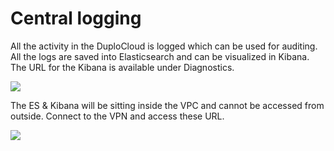 # Central logging

All the activity in the DuploCloud is logged which can be used for auditing. All the logs are saved into Elasticsearch and can be visualized in Kibana. The URL for the Kibana is available under Diagnostics.

![](https://duplocloud.com/wp-content/uploads/2021/11/diagnostics.png)

The ES & Kibana will be sitting inside the VPC and cannot be accessed from outside. Connect to the VPN and access these URL.

![](https://duplocloud.com/wp-content/uploads/2021/11/audit-logs.png)
